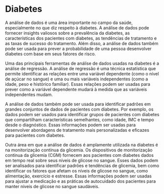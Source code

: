 # Diabetes

A análise de dados é uma área importante no campo da saúde, especialmente no que diz respeito à diabetes. A análise de dados pode fornecer insights valiosos sobre a prevalência da diabetes, as características dos pacientes com diabetes, as tendências de tratamento e as taxas de sucesso do tratamento. Além disso, a análise de dados também pode ser usada para prever a probabilidade de uma pessoa desenvolver diabetes com base em seus fatores de risco.

Uma das principais ferramentas de análise de dados usadas na diabetes é a análise de regressão. A análise de regressão é uma técnica estatística que permite identificar as relações entre uma variável dependente (como o nível de açúcar no sangue) e uma ou mais variáveis independentes (como a idade, peso e histórico familiar). Essas relações podem ser usadas para prever como a variável dependente mudará à medida que as variáveis independentes mudam.

A análise de dados também pode ser usada para identificar padrões em grandes conjuntos de dados de pacientes com diabetes. Por exemplo, os dados podem ser usados para identificar grupos de pacientes com diabetes que compartilham características semelhantes, como idade, IMC e tempo desde o diagnóstico. Essas informações podem ser usadas para desenvolver abordagens de tratamento mais personalizadas e eficazes para pacientes com diabetes.

Outra área em que a análise de dados é amplamente utilizada na diabetes é na monitorização contínua da glicemia. Os dispositivos de monitorização contínua da glicemia (CGM) fornecem aos pacientes com diabetes dados em tempo real sobre seus níveis de glicose no sangue. Esses dados podem ser analisados para identificar padrões e tendências de glicemia, bem como identificar os fatores que afetam os níveis de glicose no sangue, como alimentação, exercício e estresse. Essas informações podem ser usadas para ajustar a medicação e as práticas de autocuidado dos pacientes para manter níveis de glicose no sangue saudáveis.


